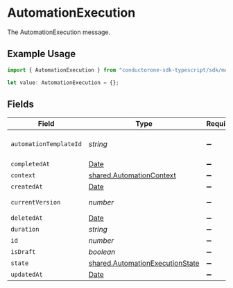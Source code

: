 # AutomationExecution

The AutomationExecution message.

## Example Usage

```typescript
import { AutomationExecution } from "conductorone-sdk-typescript/sdk/models/shared";

let value: AutomationExecution = {};
```

## Fields

| Field                                                                                         | Type                                                                                          | Required                                                                                      | Description                                                                                   |
| --------------------------------------------------------------------------------------------- | --------------------------------------------------------------------------------------------- | --------------------------------------------------------------------------------------------- | --------------------------------------------------------------------------------------------- |
| `automationTemplateId`                                                                        | *string*                                                                                      | :heavy_minus_sign:                                                                            | The automationTemplateId field.                                                               |
| `completedAt`                                                                                 | [Date](https://developer.mozilla.org/en-US/docs/Web/JavaScript/Reference/Global_Objects/Date) | :heavy_minus_sign:                                                                            | N/A                                                                                           |
| `context`                                                                                     | [shared.AutomationContext](../../../sdk/models/shared/automationcontext.md)                   | :heavy_minus_sign:                                                                            | N/A                                                                                           |
| `createdAt`                                                                                   | [Date](https://developer.mozilla.org/en-US/docs/Web/JavaScript/Reference/Global_Objects/Date) | :heavy_minus_sign:                                                                            | N/A                                                                                           |
| `currentVersion`                                                                              | *number*                                                                                      | :heavy_minus_sign:                                                                            | The currentVersion field.                                                                     |
| `deletedAt`                                                                                   | [Date](https://developer.mozilla.org/en-US/docs/Web/JavaScript/Reference/Global_Objects/Date) | :heavy_minus_sign:                                                                            | N/A                                                                                           |
| `duration`                                                                                    | *string*                                                                                      | :heavy_minus_sign:                                                                            | N/A                                                                                           |
| `id`                                                                                          | *number*                                                                                      | :heavy_minus_sign:                                                                            | The id field.                                                                                 |
| `isDraft`                                                                                     | *boolean*                                                                                     | :heavy_minus_sign:                                                                            | The isDraft field.                                                                            |
| `state`                                                                                       | [shared.AutomationExecutionState](../../../sdk/models/shared/automationexecutionstate.md)     | :heavy_minus_sign:                                                                            | The state field.                                                                              |
| `updatedAt`                                                                                   | [Date](https://developer.mozilla.org/en-US/docs/Web/JavaScript/Reference/Global_Objects/Date) | :heavy_minus_sign:                                                                            | N/A                                                                                           |